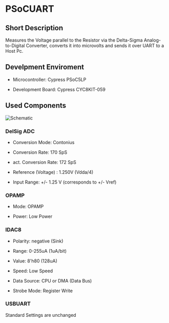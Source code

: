 # PSoCUART

## Short Description
Measures the Voltage parallel to the Resistor via the Delta-Sigma Analog-to-Digital Converter, converts it into microvolts and sends it over UART to a Host Pc.

## Develpment Enviroment
- Microcontroller: Cypress PSoC5LP

- Development Board: Cypress CYC8KIT-059

## Used Components
![Schematic](../PSOC_USBUART_Doku/PSOC_USBUART_Doku.png)

### DelSig ADC
- Conversion Mode: Contonius

- Conversion Rate: 170 SpS

- act. Conversion Rate: 172 SpS

- Reference (Voltage) : 1.250V (Vdda/4)

- Input Range: +/- 1.25 V (corresponds to +/- Vref)

### OPAMP
- Mode: OPAMP

- Power: Low Power

### IDAC8
- Polarity: negative (Sink)

- Range: 0-255uA (1uA/bit)

- Value: 8'h80 (128uA)

- Speed: Low Speed

- Data Source: CPU or DMA (Data Bus)

- Strobe Mode: Register Write

### USBUART
Standard Settings are unchanged
